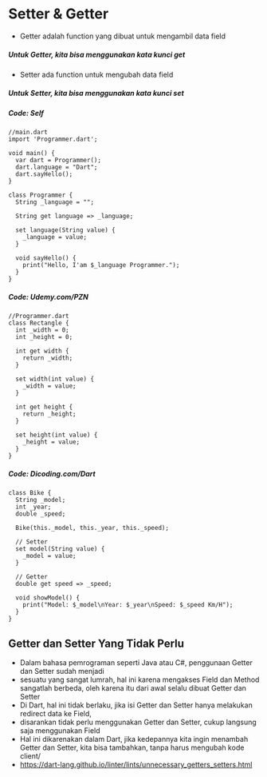 # Setter & Getter
- Getter adalah function yang dibuat untuk mengambil data field
##### Untuk Getter, kita bisa menggunakan kata kunci get
- Setter ada function untuk mengubah data field
##### Untuk Setter, kita bisa menggunakan kata kunci set

##### Code: Self
```
//main.dart
import 'Programmer.dart';

void main() {
  var dart = Programmer();
  dart.language = "Dart";
  dart.sayHello();
}
```
```
class Programmer {
  String _language = "";

  String get language => _language;

  set language(String value) {
    _language = value;
  }

  void sayHello() {
    print("Hello, I'am $_language Programmer.");
  }
}
```

##### Code: Udemy.com/PZN

```
//Programmer.dart
class Rectangle {
  int _width = 0;
  int _height = 0;

  int get width {
    return _width;
  }

  set width(int value) {
    _width = value;
  }

  int get height {
    return _height;
  }

  set height(int value) {
    _height = value;
  }
}

```


##### Code: Dicoding.com/Dart
```
class Bike {
  String _model;
  int _year;
  double _speed;

  Bike(this._model, this._year, this._speed);

  // Setter
  set model(String value) {
    _model = value;
  }

  // Getter
  double get speed => _speed;

  void showModel() {
    print("Model: $_model\nYear: $_year\nSpeed: $_speed Km/H");
  }
}
```

## Getter dan Setter Yang Tidak Perlu
- Dalam bahasa pemrograman seperti Java atau C#, penggunaan Getter dan Setter sudah menjadi
- sesuatu yang sangat lumrah, hal ini karena mengakses Field dan Method sangatlah berbeda, oleh karena itu dari awal selalu dibuat Getter dan Setter
- Di Dart, hal ini tidak berlaku, jika isi Getter dan Setter hanya melakukan redirect data ke Field,
- disarankan tidak perlu menggunakan Getter dan Setter, cukup langsung saja menggunakan Field
- Hal ini dikarenakan dalam Dart, jika kedepannya kita ingin menambah Getter dan Setter, kita bisa tambahkan, tanpa harus mengubah kode client/
- https://dart-lang.github.io/linter/lints/unnecessary_getters_setters.html